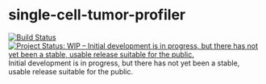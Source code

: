 # single-cell-tumor-profiler
[![Build Status](https://travis-ci.org/anilbey/sc-pipe.svg?branch=master)](https://travis-ci.org/anilbey/sc-pipe)
[![Project Status: WIP – Initial development is in progress, but there has not yet been a stable, usable release suitable for the public.](http://www.repostatus.org/badges/latest/wip.svg)](http://www.repostatus.org/#wip)
<br>
Initial development is in progress, but there has not yet been a stable, usable release suitable for the public.
